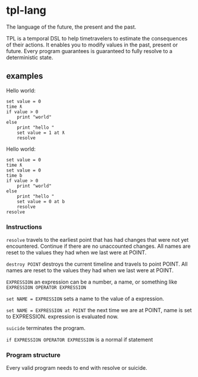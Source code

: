 # tpl-lang
The language of the future, the present and the past.

TPL is a temporal DSL to help timetravelers to estimate the consequences of their actions. It enables you to modify values in the past, present or future. Every program guarantees is guaranteed to fully resolve to a deterministic state.

## examples

Hello world:
```tpl
set value = 0
time ƛ
if value > 0
    print "world"
else
    print "hello "
    set value = 1 at ƛ
    resolve
```


Hello world:
```tpl
set value = 0
time ƛ
set value = 0
time b
if value > 0
    print "world"
else
    print "hello "
    set value = 0 at b
    resolve
resolve
```

### Instructions

`resolve` travels to the earliest point that has had changes that were not yet encountered. Continue if there are no unaccounted changes. All names are reset to the values they had when we last were at POINT.

`destroy POINT` destroys the current timeline and travels to point POINT. All names are reset to the values they had when we last were at POINT.

`EXPRESSION` an expression can be a number, a name, or something like `EXPRESSION OPERATOR EXPRESSION`

`set NAME = EXPRESSION` sets a name to the value of a expression.

`set NAME = EXPRESSION at POINT` the next time we are at POINT, name is set to EXPRESSION. expression is evaluated now.

`suicide` terminates the program.

`if EXPRESSION OPERATOR EXPRESSION` is a normal if statement


### Program structure

Every valid program needs to end with resolve or suicide.








